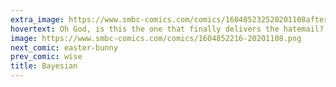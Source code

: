```yaml
---
extra_image: https://www.smbc-comics.com/comics/160485232520201108after.png
hovertext: Oh God, is this the one that finally delivers the hatemail?
image: https://www.smbc-comics.com/comics/1604852216-20201108.png
next_comic: easter-bunny
prev_comic: wise
title: Bayesian
---
```


